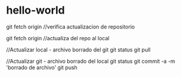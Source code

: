# hello-world
git fetch origin //verifica actualizacion de 
repositorio

git fetch origin //actualiza del repo al local

//Actualizar local - archivo borrado del git 
git status
git pull

//Actualizar git - archivo borrado del local 
git status 
git commit -a -m 'borrado de archivo' 
git push
